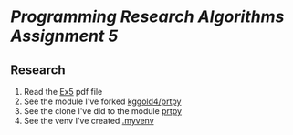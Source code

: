 # <i>Programming Research Algorithms Assignment 5</i>
## Research

1. Read the [Ex5](https://github.com/kggold4/programming-research-algorithms-assignments/blob/main/Research/Ex5/Ex5.pdf) pdf file
2. See the module I've forked [kggold4/prtpy](https://github.com/kggold4/prtpy)
3. See the clone I've did to the module [prtpy](https://github.com/kggold4/programming-research-algorithms-assignments/tree/main/Research/Ex5/clone%20prtpy)
4. See the venv I've created [.myvenv](https://github.com/kggold4/programming-research-algorithms-assignments/tree/main/Research/Ex5/myvenv/.myvenv)
